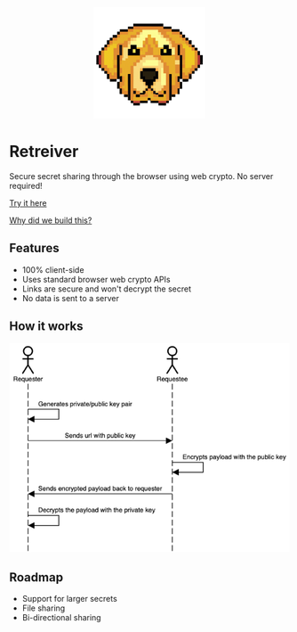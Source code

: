 <p align="center">
  <img src="https://raw.githubusercontent.com/Corgea/retriever/main/img/logo.png">
</p>

# Retreiver
Secure secret sharing through the browser using web crypto. No server required!

[Try it here](https://retriever.corgea.io)


[Why did we build this?](https://retriever.corgea.io/why.html)

## Features
* 100% client-side
* Uses standard browser web crypto APIs
* Links are secure and won't decrypt the secret
* No data is sent to a server

## How it works
![How retriever works](https://github.com/Corgea/retriever/blob/main/img/encryption_flow.png?raw=true)

## Roadmap
* Support for larger secrets
* File sharing
* Bi-directional sharing
